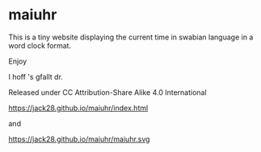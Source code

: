 # maiuhr

This is a tiny website displaying the current time in swabian language in a word clock format.

Enjoy

I hoff 's gfallt dr.

Released under CC Attribution-Share Alike 4.0 International

https://jack28.github.io/maiuhr/index.html

and

https://jack28.github.io/maiuhr/maiuhr.svg
